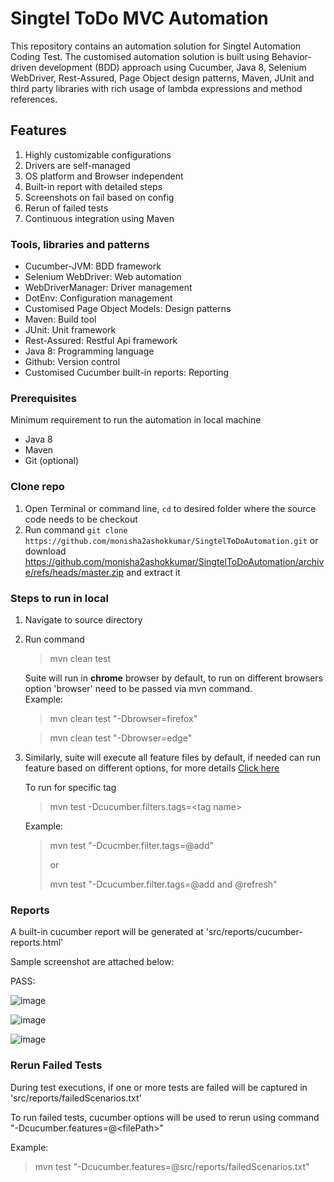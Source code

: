 
# Singtel ToDo MVC Automation

This repository contains an automation solution for Singtel Automation Coding Test. 
The customised automation solution is built using Behavior-driven development (BDD) approach using Cucumber, Java 8, Selenium 
WebDriver, Rest-Assured, Page Object design patterns, Maven, JUnit and third party libraries with rich usage of lambda expressions and 
method references.

## Features

1. Highly customizable configurations  
2. Drivers are self-managed
3. OS platform and Browser independent
4. Built-in report with detailed steps
5. Screenshots on fail based on config
6. Rerun of failed tests
7. Continuous integration using Maven

### Tools, libraries and patterns

* Cucumber-JVM: BDD framework
* Selenium WebDriver: Web automation
* WebDriverManager: Driver management
* DotEnv: Configuration management
* Customised Page Object Models: Design patterns
* Maven: Build tool
* JUnit: Unit framework
* Rest-Assured: Restful Api framework
* Java 8: Programming language
* Github: Version control
* Customised Cucumber built-in reports: Reporting

### Prerequisites

Minimum requirement to run the automation in local machine
* Java 8
* Maven
* Git (optional)

### Clone repo

1. Open Terminal or command line, `cd` to desired folder where the source code needs to be checkout
2. Run command
   `git clone https://github.com/monisha2ashokkumar/SingtelToDoAutomation.git` or download https://github.com/monisha2ashokkumar/SingtelToDoAutomation/archive/refs/heads/master.zip and extract it

### Steps to run in local

1. Navigate to source directory
2. Run command 
   > mvn clean test   
   
   Suite will run in **chrome** browser by default, to run on different browsers option 'browser' need to be passed via mvn command.   
   Example:
   
   >mvn clean test "-Dbrowser=firefox"

   > mvn clean test "-Dbrowser=edge"
        
3. Similarly, suite will execute all feature files by default, if needed can run feature based on different options, for more details [Click here](https://cucumber.io/docs/cucumber/api/#options)
   
   To run for specific tag
   >mvn test -Dcucumber.filters.tags=&lt;tag name&gt;
  
   Example:
   >mvn test "-Dcucmber.filter.tags=@add"
   > 
   > or
   > 
   >mvn test "-Dcucumber.filter.tags=@add and @refresh"

### Reports

A built-in cucumber report will be generated at 'src/reports/cucumber-reports.html'

Sample screenshot are attached below:

PASS:

![image](https://user-images.githubusercontent.com/31698049/174472943-6266d17b-8fe9-4fd2-8ffa-d379a5ad71d9.png)

![image](https://user-images.githubusercontent.com/31698049/174472851-90296281-86ed-4b7b-a974-0c50ec528757.png)

![image](https://user-images.githubusercontent.com/31698049/174472906-83535319-4118-4101-b240-43fed1c8c7a6.png)


### Rerun Failed Tests 

During test executions, if one or more tests are failed will be captured in 'src/reports/failedScenarios.txt'

To run failed tests, cucumber options will be used to rerun using command "-Dcucumber.features=@&lt;filePath&gt;"

Example:

>mvn test "-Dcucumber.features=@src/reports/failedScenarios.txt"
